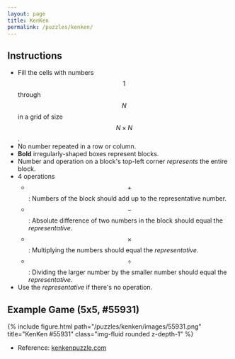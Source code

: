 ```yaml
---
layout: page
title: KenKen
permalink: /puzzles/kenken/
---
```


## Instructions

- Fill the cells with numbers $$1$$ through $$N$$ in a grid of size $$N\times N$$.
- No number repeated in a row or column.
- **Bold** irregularly-shaped boxes represent blocks.
- Number and operation on a block's top-left corner *represents* the entire block.
- 4 operations
	- $$+$$ : Numbers of the block should add up to the representative number.
	- $$-$$ : Absolute difference of two numbers in the block should equal the *representative*.
	- $$\times$$ : Multiplying the numbers should equal the *representative*.
	- $$\div$$ : Dividing the larger number by the smaller number should equal the *representative*.
- Use the *representative* if there's no operation.

## Example Game (5x5, #55931)

<div class="row">
    <div class="col-sm-6 mt-3 mt-md-0">
        {% include figure.html path="/puzzles/kenken/images/55931.png" title="KenKen #55931" class="img-fluid rounded z-depth-1" %}
    </div>
</div>

- Reference: [kenkenpuzzle.com](kenkenpuzzle.com)
